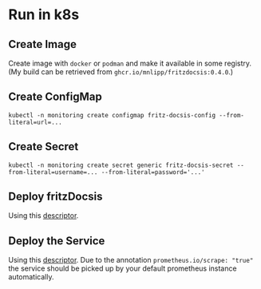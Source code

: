 # Run in k8s

## Create Image

Create image with `docker` or `podman` and make it available in some
registry. (My build can be retrieved from `ghcr.io/mnlipp/fritzdocsis:0.4.0`.)

## Create ConfigMap

```
kubectl -n monitoring create configmap fritz-docsis-config --from-literal=url=...
```

## Create Secret

```
kubectl -n monitoring create secret generic fritz-docsis-secret --from-literal=username=... --from-literal=password='...'
```

## Deploy fritzDocsis

Using this [descriptor](fritz-docsis-deployment.yaml).

## Deploy the Service

Using this [descriptor](fritz-docsis-service.yaml). Due to
the annotation `prometheus.io/scrape: "true"` the service should
be picked up by your default prometheus instance automatically.
